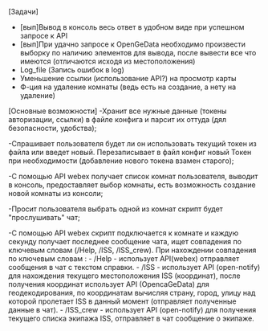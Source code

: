 [Задачи]
- [вып]Вывод в консоль весь ответ в удобном виде при успешном запросе к API
- [вып]При удачно запросе к OpenGeData необходимо произвести выборку по наличию элементов для вывода, после вывести все что имеются (отличаются исходя из местоположения)
- Log_file (Запись ошибок в log)
- Уменьшение ссылки (использование API?) на просмотр карты
- Ф-ция на удаление комнаты (ведь есть на создание, а нету на удаление)

[Основные возможности]
-Хранит все нужные данные (токены авторизации, ссылки) в файле конфига и парсит их оттуда (дял безопасности, удобства);

-Спрашивает пользователя будет ли он использовать текущий токен из файла или введет новый.
Перезаписывает в файл конфиг новый Токен при необходимости (добавление нового токена взамен старого);

-С помощью API webex получает список комнат пользователя, выводит в консоль, предоставляет выбор комнаты, есть возможность создание новой комнаты из консоли;

-Просит пользователя выбрать одной из комнат скрипт будет "прослушивать" чат;

-С помощью API webex скрипт подключается к комнате и каждую секунду получает последнее сообщение чата, ищет совпадения по ключевым словам (/Help, /ISS, /ISS_crew).
	При нахождении совпадения по ключевым словам :
    - /Help - использует API(webex) отправляет сообщения в чат с текстом справки.
    - /ISS - использует API (open-notify) для нахождения текущего местоположения ISS (координат), после получения координат использует API (OpencaGeData) для геодекодирования, по координатам вычисляя страну, город, улицу над которой пролетает ISS в данный момент (отправляет полученные данные в чат).
    - /ISS_crew - использует API (open-notify) для получения текущего списка экипажа ISS, отправляет в чат сообщение о экипаже.


